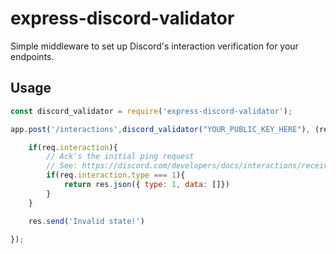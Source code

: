 # express-discord-validator
Simple middleware to set up Discord's interaction verification for your endpoints.

## Usage
```js
const discord_validator = require('express-discord-validator');

app.post('/interactions',discord_validator("YOUR_PUBLIC_KEY_HERE"), (req, res) => {

    if(req.interaction){
        // Ack's the initial ping request
        // See: https://discord.com/developers/docs/interactions/receiving-and-responding#interaction-response-object
        if(req.interaction.type === 1){
            return res.json({ type: 1, data: []})
        }
    }

    res.send('Invalid state!')

});
```